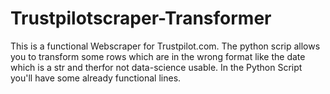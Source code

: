 # Trustpilotscraper-Transformer
This is a functional Webscraper for Trustpilot.com. The python scrip allows you to transform some rows which are in the wrong format like the date which is a str and therfor not data-science usable. In the Python Script you'll have some already functional lines. 
